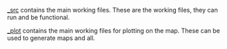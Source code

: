 
[_src](./_src) contains the main working files. These are the working files, they can run and be functional.

[_plot](./plot) contains the main working files for plotting on the map. These can be used to generate maps and all.


